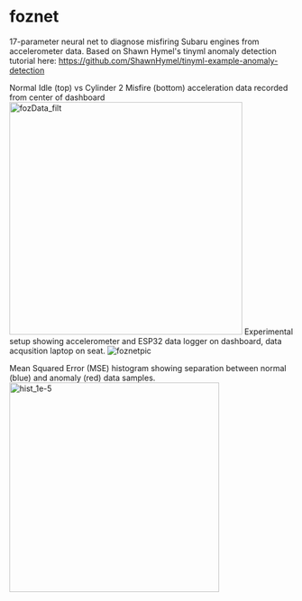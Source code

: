 # foznet
17-parameter neural net to diagnose misfiring Subaru engines from accelerometer data. 
Based on Shawn Hymel's tinyml anomaly detection tutorial here: https://github.com/ShawnHymel/tinyml-example-anomaly-detection

Normal Idle (top) vs Cylinder 2 Misfire (bottom) acceleration data recorded from center of dashboard
<img width="413" alt="fozData_filt" src="https://github.com/user-attachments/assets/49214c15-f97b-485c-b550-f51541f1bd46" />
Experimental setup showing accelerometer and ESP32 data logger on dashboard, data acqusition laptop on seat. 
![foznetpic](https://github.com/user-attachments/assets/84b57be8-f12a-4bfb-8b99-6c5ddef34b66)

Mean Squared Error (MSE) histogram showing separation between normal (blue) and anomaly (red) data samples. 
<img width="372" alt="hist_1e-5" src="https://github.com/user-attachments/assets/cb8f263c-c4e7-4e41-82bc-8c93410a1a23" />



